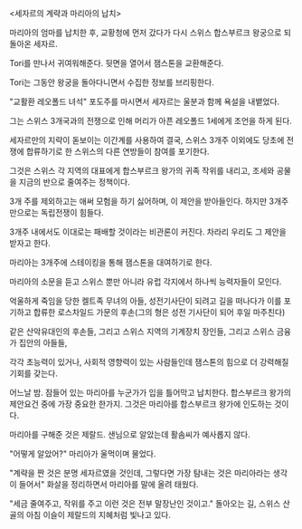 <세자르의 계략과 마리아의 납치>

마리아의 엄마를 납치한 후, 교황청에 먼저 갔다가 다시 스위스 합스부르크 왕궁으로 되돌아온 세자르.

Tori를 만나서 귀여워해준다.
뒷면을 열어서 잼스톤을 교환해준다.

Tori는 그동안 왕궁을 돌아다니면서 수집한 정보를 브리핑한다.

"교활환 레오폴드 녀석"
포도주를 마시면서 세자르는 울분과 함께 욕설을 내뱉었다.

그는 스위스 3개국과의 전쟁으로 인해 머리가 아픈 레오폴드 1세에게 조언을 하게 된다.

세자르만의 지략이 돋보이는 이간계를 사용하여 결국, 스위스 3개주 이외에도 당초에 전쟁에 합류하기로 한 스위스의 다른 연방들이 참여를 포기한다.

그것은 스위스 각 지역의 대표에게 합스부르크 왕가의 귀족 작위를 내리고, 조세와 공물을 지금의 반으로 줄여주는 정책이다.

3개 주를 제외하고는 애써 모험을 하기 싫어하며, 이 제안을 받아들인다.
하지만 3개주 만으로는 독립전쟁이 힘들다.

3개주 내에서도 이대로는 패배할 것이라는 비관론이 커진다.
차라리 우리도 그 제안을 받자고 한다.

마리아는 3개주에 스테이킹을 통해 잼스톤을 대여하기로 한다.

마리아의 소문을 듣고 스위스 뿐만 아니라 유럽 각지에서 하나씩 능력자들이 모인다.

억울하게 죽임을 당한 켈트족 무녀의 아들, 성전기사단이 되려고 길을 떠나다가 이를 포기하고 합류한 로스차일드 가문의 후손(그의 형은 성전 기사단이 되어 후일 마주친다)

같은 산악유대인의 후손들, 그리고 스위스 지역의 기계장치 장인들, 그리고 스위스 금융가 집안의 아들들,

각각 초능력이 있거나, 사회적 영향력이 있는 사람들인데 잼스톤의 힘으로 더 강력해질 기회를 갖는다.

어느날 밤. 잠들어 있는 마리아를 누군가가 입을 틀어막고 납치한다.
합스부르크 왕가의 제안요건 중에 가장 중요한 한가지. 그것은 마리아를 합스부르크 왕가에 인도하는 것이다.

마리아를 구해준 것은 제랄드.
샌님으로 알았는데 활솜씨가 예사롭지 않다.

"어떻게 알았어?"
마리아가 울먹이며 물었다.

"계략을 짠 것은 분명 세자르였을 것인데, 그렇다면 가장 탐내는 것은 마리아라는 생각이 들어서"
화살을 정리하면서 마리아를 말에 올려 태웠다.

"세금 줄여주고, 작위를 주고 이런 것은 전부 말장난인 것이고."
돌아오는 길, 스위스 산골의 아침 이슬이 제랄드의 지혜처럼 빛나고 있다.

